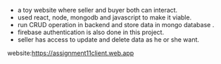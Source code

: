 *  a toy website where seller and buyer both can interact.
* used react, node, mongodb and javascript to make it viable.
* run CRUD operation in backend and store data in mongo database .
* firebase authentication is also done in this project.
* seller has access to update and delete data as he or she want.

website:https://assignment11client.web.app
